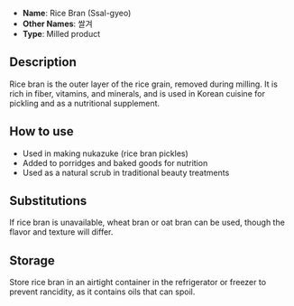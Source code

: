 - **Name**: Rice Bran (Ssal-gyeo)
- **Other Names**: 쌀겨
- **Type**: Milled product

## Description

Rice bran is the outer layer of the rice grain, removed during milling. It is rich in fiber, vitamins, and minerals, and is used in Korean cuisine for pickling and as a nutritional supplement.

## How to use

- Used in making nukazuke (rice bran pickles)
- Added to porridges and baked goods for nutrition
- Used as a natural scrub in traditional beauty treatments

## Substitutions

If rice bran is unavailable, wheat bran or oat bran can be used, though the flavor and texture will differ.

## Storage

Store rice bran in an airtight container in the refrigerator or freezer to prevent rancidity, as it contains oils that can spoil. 